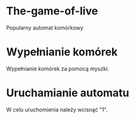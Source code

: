 # The-game-of-live
Popularny automat komórkowy

# Wypełnianie komórek
Wypełnianie komórek za pomocą myszki.

# Uruchamianie automatu
W celu uruchomienia należy wcisnąć "1".
